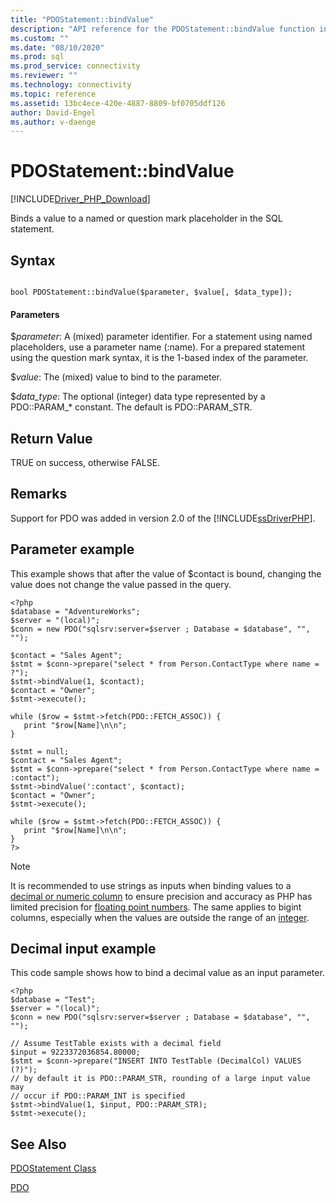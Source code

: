 ```yaml
---
title: "PDOStatement::bindValue"
description: "API reference for the PDOStatement::bindValue function in the Microsoft PDO_SQLSRV Driver for PHP for SQL Server."
ms.custom: ""
ms.date: "08/10/2020"
ms.prod: sql
ms.prod_service: connectivity
ms.reviewer: ""
ms.technology: connectivity
ms.topic: reference
ms.assetid: 13bc4ece-420e-4887-8809-bf0705ddf126
author: David-Engel
ms.author: v-daenge
---
```

# PDOStatement::bindValue
[!INCLUDE[Driver_PHP_Download](../../includes/driver_php_download.md)]

Binds a value to a named or question mark placeholder in the SQL statement.  
  
## Syntax  
  
```  
  
bool PDOStatement::bindValue($parameter, $value[, $data_type]);  
```  
  
#### Parameters  
$*parameter*: A (mixed) parameter identifier. For a statement using named placeholders, use a parameter name (:name). For a prepared statement using the question mark syntax, it is the 1-based index of the parameter.
  
$*value*: The (mixed) value to bind to the parameter.  
  
$*data_type*: The optional (integer) data type represented by a PDO::PARAM_* constant. The default is PDO::PARAM_STR.  
  
## Return Value  
TRUE on success, otherwise FALSE.  
  
## Remarks  
  
Support for PDO was added in version 2.0 of the [!INCLUDE[ssDriverPHP](../../includes/ssdriverphp_md.md)].  
  
## Parameter example  
This example shows that after the value of $contact is bound, changing the value does not change the value passed in the query.  
  
```  
<?php  
$database = "AdventureWorks";  
$server = "(local)";  
$conn = new PDO("sqlsrv:server=$server ; Database = $database", "", "");  
  
$contact = "Sales Agent";  
$stmt = $conn->prepare("select * from Person.ContactType where name = ?");  
$stmt->bindValue(1, $contact);  
$contact = "Owner";  
$stmt->execute();  
  
while ($row = $stmt->fetch(PDO::FETCH_ASSOC)) {  
   print "$row[Name]\n\n";  
}  
  
$stmt = null;  
$contact = "Sales Agent";  
$stmt = $conn->prepare("select * from Person.ContactType where name = :contact");  
$stmt->bindValue(':contact', $contact);  
$contact = "Owner";  
$stmt->execute();  
  
while ($row = $stmt->fetch(PDO::FETCH_ASSOC)) {  
   print "$row[Name]\n\n";  
}  
?>  
```

> [!NOTE]
> It is recommended to use strings as inputs when binding values to a [decimal or numeric column](../../t-sql/data-types/decimal-and-numeric-transact-sql.md) to ensure precision and accuracy as PHP has limited precision for [floating point numbers](https://php.net/manual/en/language.types.float.php). The same applies to bigint columns, especially when the values are outside the range of an [integer](../../t-sql/data-types/int-bigint-smallint-and-tinyint-transact-sql.md).

## Decimal input example  
This code sample shows how to bind a decimal value as an input parameter.  

```
<?php  
$database = "Test";  
$server = "(local)";  
$conn = new PDO("sqlsrv:server=$server ; Database = $database", "", "");  

// Assume TestTable exists with a decimal field 
$input = 9223372036854.80000;
$stmt = $conn->prepare("INSERT INTO TestTable (DecimalCol) VALUES (?)");
// by default it is PDO::PARAM_STR, rounding of a large input value may
// occur if PDO::PARAM_INT is specified
$stmt->bindValue(1, $input, PDO::PARAM_STR);
$stmt->execute();
```
  
## See Also  
[PDOStatement Class](../../connect/php/pdostatement-class.md)

[PDO](https://php.net/manual/book.pdo.php)  
